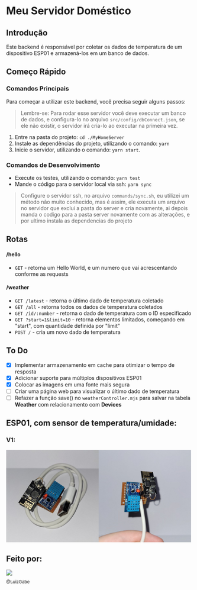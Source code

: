 # Meu Servidor Doméstico

## Introdução
Este backend é responsável por coletar os dados de temperatura de um dispositivo ESP01 e armazená-los em um banco de dados. 

## Começo Rápido
### Comandos Principais
Para começar a utilizar este backend, você precisa seguir alguns passos:
> Lembre-se: Para rodar esse servidor você deve executar um banco de dados, e configura-lo no arquivo `src/config/dbConnect.json`, se ele não existir, o servidor irá cria-lo ao executar na primeira vez.

1. Entre na pasta do projeto: `cd ./MyHomeServer`
2. Instale as dependências do projeto, utilizando o comando: `yarn`
3. Inicie o servidor, utilizando o comando: `yarn start`.

### Comandos de Desenvolvimento
- Execute os testes, utilizando o comando: `yarn test`
- Mande o código para o servidor local via ssh: `yarn sync`
> Configure o servidor ssh, no arquivo `commands/sync.sh`, eu utilizei um método não muito conhecido, mas é assim, ele executa um arquivo no servidor que exclui a pasta do server e cria novamente, ai depois manda o codigo para a pasta server novamente com as alterações, e por ultimo instala as dependencias do projeto

## Rotas
#### /hello
- `GET` - retorna um Hello World, e um numero que vai acrescentando conforme as requests

#### /weather
- `GET /latest` - retorna o último dado de temperatura coletado
- `GET /all` - retorna todos os dados de temperatura coletados
- `GET /id/:number` - retorna o dado de temperatura com o ID especificado
- `GET ?start=1&limit=10` - retorna elementos limitados, começando em "start", com quantidade definida por "limit"
- `POST /` - cria um novo dado de temperatura

## To Do
- [x] Implementar armazenamento em cache para otimizar o tempo de resposta
- [x] Adicionar suporte para múltiplos dispositivos ESP01
- [x] Colocar as imagens em uma fonte mais segura
- [ ] Criar uma página web para visualizar o último dado de temperatura
- [ ] Refazer a função save() no `weatherController.mjs` para salvar na tabela **Weather** com relacionamento com **Devices**

## ESP01, com sensor de temperatura/umidade:
### V1: 
<img align="left"  width="250" src="./public/V1/picture1.jpeg">
<img width="250" src="./public/V1/picture2.jpeg">

## Feito por:
[
<img src="https://github.com/luizgabe.png?size=115" width=115><br>
<sub>@LuizGabe</sub>
](
https://github.com/luizgabe
)